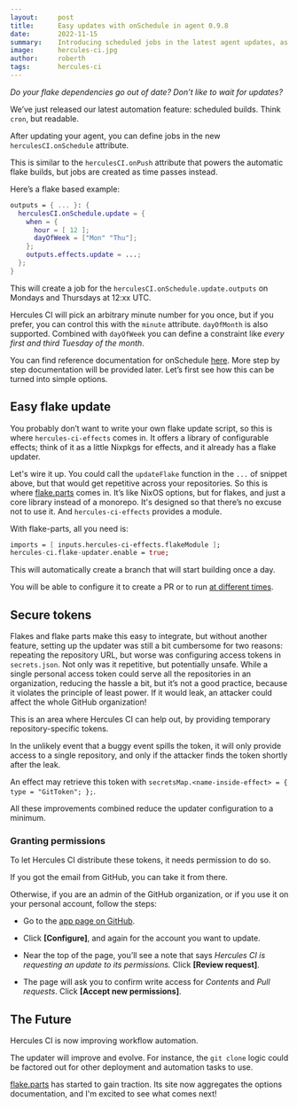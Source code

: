 ```yaml
---
layout:     post
title:      Easy updates with onSchedule in agent 0.9.8
date:       2022-11-15
summary:    Introducing scheduled jobs in the latest agent updates, as well as an easy flake updater and temporary git token distribution.
image:      hercules-ci.jpg
author:     roberth
tags:       hercules-ci
---
```


_Do your flake dependencies go out of date? Don’t like to wait for updates?_

We’ve just released our latest automation feature: scheduled builds. Think `cron`, but readable.

After updating your agent, you can define jobs in the new `herculesCI.onSchedule` attribute.

This is similar to the `herculesCI.onPush` attribute that powers the automatic flake builds, but jobs are created as time passes instead.

Here’s a flake based example:

```nix
outputs = { ... }: {
  herculesCI.onSchedule.update = {
    when = {
      hour = [ 12 ];
      dayOfWeek = ["Mon" "Thu"];
    };
    outputs.effects.update = ...;
  };
}
```

This will create a job for the `herculesCI.onSchedule.update.outputs` on Mondays and Thursdays at 12:xx UTC.

Hercules CI will pick an arbitrary minute number for you once, but if you prefer, you can control this with the `minute` attribute. `dayOfMonth` is also supported. Combined with `dayOfWeek` you can define a constraint like *every first and third Tuesday of the month*.

You can find reference documentation for onSchedule [here](https://docs.hercules-ci.com/hercules-ci-agent/evaluation/#attributes-onSchedule). More step by step documentation will be provided later. Let’s first see how this can be turned into simple options.

## Easy flake update

You probably don’t want to write your own flake update script, so this is where `hercules-ci-effects` comes in. It offers a library of configurable effects; think of it as a little Nixpkgs for effects, and it already has a flake updater.

Let's wire it up. You could call the `updateFlake` function in the `...` of snippet above, but that would get repetitive across your repositories. So this is where [flake.parts](https://flake.parts) comes in. It’s like NixOS options, but for flakes, and just a core library instead of a monorepo. It's designed so that there’s no excuse not to use it. And `hercules-ci-effects` provides a module.

With flake-parts, all you need is:

```nix
imports = [ inputs.hercules-ci-effects.flakeModule ];
hercules-ci.flake-updater.enable = true;
```

This will automatically create a branch that will start building once a day.

You will be able to configure it to create a PR or to run [at different times](https://flake.parts/options/hercules-ci-effects.html#opt-hercules-ci.flake-update.when).

## Secure tokens

Flakes and flake parts make this easy to integrate, but without another feature, setting up the updater was still a bit cumbersome for two reasons: repeating the repository URL, but worse was configuring access tokens in `secrets.json`. Not only was it repetitive, but potentially unsafe. While a single personal access token could serve all the repositories in an organization, reducing the hassle a bit, but it’s not a good practice, because it violates the principle of least power. If it would leak, an attacker could affect the whole GitHub organization!

This is an area where Hercules CI can help out, by providing temporary repository-specific tokens.

In the unlikely event that a buggy event spills the token, it will only provide access to a single repository, and only if the attacker finds the token shortly after the leak.

An effect may retrieve this token with `secretsMap.<name-inside-effect> = { type = "GitToken"; };`.

All these improvements combined reduce the updater configuration to a minimum.

### Granting permissions

To let Hercules CI distribute these tokens, it needs permission to do so.

If you got the email from GitHub, you can take it from there.

Otherwise, if you are an admin of the GitHub organization, or if you use it on your personal account, follow the steps:

 - Go to the [app page on GitHub](https://github.com/apps/hercules-ci).

 - Click **[Configure]**, and again for the account you want to update.

 - Near the top of the page, you’ll see a note that says _Hercules CI is requesting an update to its permissions._ Click **[Review request]**.

 - The page will ask you to confirm write access for _Contents_ and _Pull requests_. Click **[Accept new permissions]**.

## The Future

Hercules CI is now improving workflow automation.

The updater will improve and evolve. For instance, the `git clone` logic could
be factored out for other deployment and automation tasks to use.

[flake.parts](https://flake.parts) has started to gain traction.
Its site now aggregates the options documentation, and I'm excited to see what comes next!
